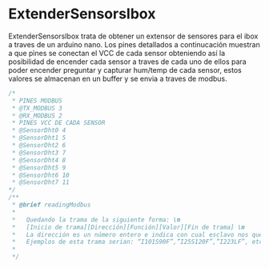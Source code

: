 # ExtenderSensorsIbox
 
ExtenderSensorsIbox trata de obtener un extensor de sensores para el ibox a traves de un arduino nano. Los pines detallados a continucación muestran 
a que pìnes se conectan el VCC de cada sensor obteniendo así la posibilidad de encender cada sensor a traves de cada uno de ellos 
para poder encender preguntar y capturar hum/temp de cada sensor, estos valores se almacenan en un buffer y se envia a traves de modbus.

```cpp
/*
 * PINES MODBUS
 * @TX_MODBUS 3
 * @RX_MODBUS 2
 * PINES VCC DE CADA SENSOR
 * @SensorDht0 4
 * @SensorDht1 5
 * @SensorDht2 6
 * @SensorDht3 7
 * @SensorDht4 8
 * @SensorDht5 9
 * @SensorDht6 10
 * @SensorDht7 11
*/
/**
 * @brief readingModbus
 *
 *   Quedando la trama de la siguiente forma: \n
 *   [Inicio de trama][Dirección][Función][Valor][Fin de trama] \n
 *   La dirección es un número entero e indica con cual esclavo nos queremos comunicar. \n
 *   Ejemplos de esta trama serian: “I101S90F”,”I25S120F”,”I223LF”, etc. 
 *
 */
```